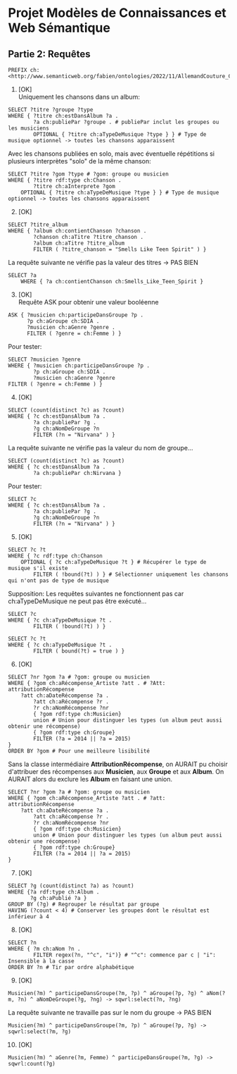 # Projet Modèles de Connaissances et Web Sémantique

## Partie 2: Requêtes

```
PREFIX ch: <http://www.semanticweb.org/fabien/ontologies/2022/11/AllemandCouture_Chansons#>
```

1. [OK]  
Uniquement les chansons dans un album:
```
SELECT ?titre ?groupe ?type
WHERE { ?titre ch:estDansAlbum ?a .
        ?a ch:publiePar ?groupe . # publiePar inclut les groupes ou les musiciens
        OPTIONAL { ?titre ch:aTypeDeMusique ?type } } # Type de musique optionnel -> toutes les chansons apparaissent
```

Avec les chansons publiées en solo, mais avec éventuelle répétitions si plusieurs interprètes "solo" de la même chanson:
```
SELECT ?titre ?gom ?type # ?gom: groupe ou musicien
WHERE { ?titre rdf:type ch:Chanson .
        ?titre ch:aInterprete ?gom 
	OPTIONAL { ?titre ch:aTypeDeMusique ?type } } # Type de musique optionnel -> toutes les chansons apparaissent
```

2. [OK]  
```
SELECT ?titre_album
WHERE { ?album ch:contientChanson ?chanson .
        ?chanson ch:aTitre ?titre_chanson .
        ?album ch:aTitre ?titre_album 
        FILTER ( ?titre_chanson = "Smells Like Teen Spirit" ) }
```

La requête suivante ne vérifie pas la valeur des titres -> PAS BIEN
```
SELECT ?a
    WHERE { ?a ch:contientChanson ch:Smells_Like_Teen_Spirit }
```

3. [OK]  
Requête ASK pour obtenir une valeur booléenne
```
ASK { ?musicien ch:participeDansGroupe ?p .
      ?p ch:aGroupe ch:SDIA .
      ?musicien ch:aGenre ?genre .
      FILTER ( ?genre = ch:Femme ) }
```

Pour tester:
```
SELECT ?musicien ?genre
WHERE { ?musicien ch:participeDansGroupe ?p .
        ?p ch:aGroupe ch:SDIA .
        ?musicien ch:aGenre ?genre
FILTER ( ?genre = ch:Femme ) }
```

4. [OK]  
```
SELECT (count(distinct ?c) as ?count)
WHERE { ?c ch:estDansAlbum ?a .
        ?a ch:publiePar ?g .
        ?g ch:aNomDeGroupe ?n
        FILTER (?n = "Nirvana" ) }
```

La requête suivante ne vérifie pas la valeur du nom de groupe...
```
SELECT (count(distinct ?c) as ?count)
WHERE { ?c ch:estDansAlbum ?a .
        ?a ch:publiePar ch:Nirvana }
```

Pour tester:
```
SELECT ?c
WHERE { ?c ch:estDansAlbum ?a .
        ?a ch:publiePar ?g .
        ?g ch:aNomDeGroupe ?n
        FILTER (?n = "Nirvana" ) }
```

5. [OK]  
```
SELECT ?c ?t
WHERE { ?c rdf:type ch:Chanson
	OPTIONAL { ?c ch:aTypeDeMusique ?t } # Récupérer le type de musique s'il existe
        FILTER ( !bound(?t) ) } # Sélectionner uniquement les chansons qui n'ont pas de type de musique
```

Supposition: Les requêtes suivantes ne fonctionnent pas car ch:aTypeDeMusique ne peut pas être exécuté...
```
SELECT ?c
WHERE { ?c ch:aTypeDeMusique ?t .
        FILTER ( !bound(?t) ) }
```

```
SELECT ?c ?t
WHERE { ?c ch:aTypeDeMusique ?t .
        FILTER ( bound(?t) = true ) }
```

6. [OK]  
```
SELECT ?nr ?gom ?a # ?gom: groupe ou musicien
WHERE { ?gom ch:aRécompense_Artiste ?att . # ?Att: attributionRécompense
	?att ch:aDateRécompense ?a .
        ?att ch:aRécompense ?r .
        ?r ch:aNomRécompense ?nr
        { ?gom rdf:type ch:Musicien}
        union # Union pour distinguer les types (un album peut aussi obtenir une récompense)
        { ?gom rdf:type ch:Groupe}
        FILTER (?a = 2014 || ?a = 2015)
}
ORDER BY ?gom # Pour une meilleure lisibilité
```

Sans la classe intermédiaire **AttributionRécompense**, on AURAIT pu choisir d'attribuer des récompenses aux **Musicien**, aux **Groupe** et aux **Album**. On AURAIT alors du exclure les **Album** en faisant une union.
```
SELECT ?nr ?gom ?a # ?gom: groupe ou musicien
WHERE { ?gom ch:aRécompense_Artiste ?att . # ?att: attributionRécompense
	?att ch:aDateRécompense ?a .
        ?att ch:aRécompense ?r .
        ?r ch:aNomRécompense ?nr
        { ?gom rdf:type ch:Musicien}
        union # Union pour distinguer les types (un album peut aussi obtenir une récompense)
        { ?gom rdf:type ch:Groupe}
        FILTER (?a = 2014 || ?a = 2015)
}
```

7. [OK]  
```
SELECT ?g (count(distinct ?a) as ?count)
WHERE {?a rdf:type ch:Album .
       ?g ch:aPublié ?a }
GROUP BY (?g) # Regrouper le résultat par groupe
HAVING (?count < 4) # Conserver les groupes dont le résultat est inférieur à 4 
```

8. [OK]  
```
SELECT ?n
WHERE { ?m ch:aNom ?n .
        FILTER regex(?n, "^c", "i")} # "^c": commence par c | "i": Insensible à la casse
ORDER BY ?n # Tir par ordre alphabétique
```

9. [OK]  
```
Musicien(?m) ^ participeDansGroupe(?m, ?p) ^ aGroupe(?p, ?g) ^ aNom(?m, ?n) ^ aNomDeGroupe(?g, ?ng) -> sqwrl:select(?n, ?ng)
```

La requête suivante ne travaille pas sur le nom du groupe -> PAS BIEN
```
Musicien(?m) ^ participeDansGroupe(?m, ?p) ^ aGroupe(?p, ?g) -> sqwrl:select(?m, ?g)
```

10. [OK]  
```
Musicien(?m) ^ aGenre(?m, Femme) ^ participeDansGroupe(?m, ?g) -> sqwrl:count(?g)
```